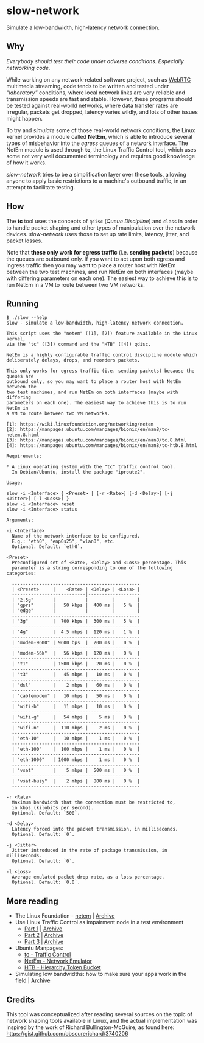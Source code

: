 # slow-network

Simulate a low-bandwidth, high-latency network connection.

## Why

_Everybody should test their code under adverse conditions. Especially networking code._

While working on any network-related software project, such as [WebRTC](https://en.wikipedia.org/wiki/WebRTC) multimedia streaming, code tends to be written and tested under _"laboratory"_ conditions, where local network links are very reliable and transmission speeds are fast and stable. However, these programs should be tested against real-world networks, where data transfer rates are irregular, packets get dropped, latency varies wildly, and lots of other issues might happen.

To try and _simulate_ some of those real-world network conditions, the Linux kernel provides a module called **NetEm**, which is able to introduce several types of misbehavior into the _egress_ queues of a network interface. The NetEm module is used through **tc**, the Linux Traffic Control tool, which uses some not very well documented terminology and requires good knowledge of how it works.

_slow-network_ tries to be a simplification layer over these tools, allowing anyone to apply basic restrictions to a machine's outbound traffic, in an attempt to facilitate testing.

## How

The **tc** tool uses the concepts of `qdisc` (_Queue Discipline_) and `class` in order to handle packet shaping and other types of manipulation over the network devices. _slow-network_ uses those to set up rate limits, latency, jitter, and packet losses.

Note that **these only work for egress traffic** (i.e. **sending packets**) because the queues are outbound only. If you want to act upon both egress and ingress traffic then you may want to place a router host with NetEm between the two test machines, and run NetEm on both interfaces (maybe with differing parameters on each one). The easiest way to achieve this is to run NetEm in a VM to route between two VM networks.

## Running

```
$ ./slow --help
slow - Simulate a low-bandwidth, high-latency network connection.

This script uses the "netem" ([1], [2]) feature available in the Linux kernel,
via the "tc" ([3]) command and the "HTB" ([4]) qdisc.

NetEm is a highly configurable traffic control discipline module which
deliberately delays, drops, and reorders packets.

This only works for egress traffic (i.e. sending packets) because the queues are
outbound only, so you may want to place a router host with NetEm between the
two test machines, and run NetEm on both interfaces (maybe with differing
parameters on each one). The easiest way to achieve this is to run NetEm in
a VM to route between two VM networks.

[1]: https://wiki.linuxfoundation.org/networking/netem
[2]: https://manpages.ubuntu.com/manpages/bionic/en/man8/tc-netem.8.html
[3]: https://manpages.ubuntu.com/manpages/bionic/en/man8/tc.8.html
[4]: https://manpages.ubuntu.com/manpages/bionic/en/man8/tc-htb.8.html

Requirements:

* A Linux operating system with the "tc" traffic control tool.
  In Debian/Ubuntu, install the package "iproute2".

Usage:

slow -i <Interface> { <Preset> | [-r <Rate>] [-d <Delay>] [-j <Jitter>] [-l <Loss>] }
slow -i <Interface> reset
slow -i <Interface> status

Arguments:

-i <Interface>
  Name of the network interface to be configured.
  E.g.: "eth0", "enp0s25", "wlan0", etc.
  Optional. Default: `eth0`.

<Preset>
  Preconfigured set of <Rate>, <Delay> and <Loss> percentage. This
  parameter is a string corresponding to one of the following categories:

  -----------------------------------------------
  | <Preset>     |    <Rate> | <Delay> | <Loss> |
  ---------------------------|-------------------
  | "2.5g"       |           |         |        |
  | "gprs"       |   50 kbps |  400 ms |   5 %  |
  | "edge"       |           |         |        |
  -----------------------------------------------
  | "3g"         |  700 kbps |  300 ms |   5 %  |
  -----------------------------------------------
  | "4g"         |  4.5 mbps |  120 ms |   1 %  |
  -----------------------------------------------
  | "modem-9600" | 9600 bps  |  200 ms |   0 %  |
  -----------------------------------------------
  | "modem-56k"  |   56 kbps |  120 ms |   0 %  |
  -----------------------------------------------
  | "t1"         | 1500 kbps |   20 ms |   0 %  |
  -----------------------------------------------
  | "t3"         |   45 mbps |   10 ms |   0 %  |
  -----------------------------------------------
  | "dsl"        |    2 mbps |   60 ms |   0 %  |
  -----------------------------------------------
  | "cablemodem" |   10 mbps |   50 ms |   0 %  |
  -----------------------------------------------
  | "wifi-b"     |   11 mbps |   10 ms |   0 %  |
  -----------------------------------------------
  | "wifi-g"     |   54 mbps |    5 ms |   0 %  |
  -----------------------------------------------
  | "wifi-n"     |  110 mbps |    2 ms |   0 %  |
  -----------------------------------------------
  | "eth-10"     |   10 mbps |    1 ms |   0 %  |
  -----------------------------------------------
  | "eth-100"    |  100 mbps |    1 ms |   0 %  |
  -----------------------------------------------
  | "eth-1000"   | 1000 mbps |    1 ms |   0 %  |
  -----------------------------------------------
  | "vsat"       |    5 mbps |  500 ms |   0 %  |
  -----------------------------------------------
  | "vsat-busy"  |    2 mbps |  800 ms |   0 %  |
  -----------------------------------------------

-r <Rate>
  Maximum bandwidth that the connection must be restricted to,
  in kbps (kilobits per second).
  Optional. Default: `500`.

-d <Delay>
  Latency forced into the packet transmission, in milliseconds.
  Optional. Default: `0`.

-j <Jitter>
  Jitter introduced in the rate of package transmission, in milliseconds.
  Optional. Default: `0`.

-l <Loss>
  Average emulated packet drop rate, as a loss percentage.
  Optional. Default: `0.0`.
```

## More reading

- The Linux Foundation - [netem](https://wiki.linuxfoundation.org/networking/netem) | [Archive](https://web.archive.org/web/20191023125240/https://wiki.linuxfoundation.org/networking/netem)
- Use Linux Traffic Control as impairment node in a test environment
  - [Part 1](https://www.excentis.com/blog/use-linux-traffic-control-impairment-node-test-environment-part-1) | [Archive](https://web.archive.org/web/20191023121720/https://www.excentis.com/blog/use-linux-traffic-control-impairment-node-test-environment-part-1/)
  - [Part 2](https://www.excentis.com/blog/use-linux-traffic-control-impairment-node-test-environment-part-2) | [Archive](https://web.archive.org/web/20191023121821/https://www.excentis.com/blog/use-linux-traffic-control-impairment-node-test-environment-part-2)
  - [Part 3](https://www.excentis.com/blog/use-linux-traffic-control-impairment-node-test-environment-part-3) | [Archive](https://web.archive.org/web/20191023121905/https://www.excentis.com/blog/use-linux-traffic-control-impairment-node-test-environment-part-3)
- Ubuntu Manpages:
  - [tc - Traffic Control](https://manpages.ubuntu.com/manpages/bionic/en/man8/tc.8.html)
  - [NetEm - Network Emulator](https://manpages.ubuntu.com/manpages/bionic/en/man8/tc-netem.8.html)
  - [HTB - Hierarchy Token Bucket](https://manpages.ubuntu.com/manpages/bionic/en/man8/tc-htb.8.html)
- Simulating low bandwidths: how to make sure your apps work in the field | [Archive](https://web.archive.org/web/20121104183730/http://blog.aptivate.org/2010/01/23/make-sure-your-apps-work-in-the-field/)

## Credits

This tool was conceptualized after reading several sources on the topic of
network shaping tools available in Linux, and the actual implementation was
inspired by the work of Richard Bullington-McGuire, as found here:
https://gist.github.com/obscurerichard/3740206
